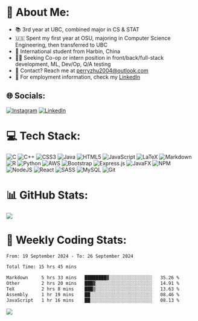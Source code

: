 # 💫 About Me:
- 📚 3rd year at UBC, combined major in CS & STAT <br>
- 🇺🇸 Spent my first year at OSU, majoring in Computer Science Engineering, then transferred to UBC <br>
- 🛫 International student from Harbin, China <br>
- 🧑‍💻 Seeking Co-op or intern position in front/back/full-stack development, ML, Dev/Op, Q/A testing 
- 📨 Contact? Reach me at [perryzhu2004@outlook.com](mailto:perryzhu2004@outlook.com)
- 📑 For employment information, check my [LinkedIn](https://www.linkedin.com/in/perry-z-24a826249/)


## 🌐 Socials:
[![Instagram](https://img.shields.io/badge/Instagram-%23E4405F.svg?logo=Instagram&logoColor=white)](https://instagram.com/perryzhu2004) [![LinkedIn](https://img.shields.io/badge/LinkedIn-%230077B5.svg?logo=linkedin&logoColor=white)](https://www.linkedin.com/in/perry-z-24a826249/) 

# 💻 Tech Stack:
![C](https://img.shields.io/badge/c-%2300599C.svg?style=flat&logo=c&logoColor=white) ![C++](https://img.shields.io/badge/c++-%2300599C.svg?style=flat&logo=c%2B%2B&logoColor=white) ![CSS3](https://img.shields.io/badge/css3-%231572B6.svg?style=flat&logo=css3&logoColor=white) ![Java](https://img.shields.io/badge/java-%23ED8B00.svg?style=flat&logo=openjdk&logoColor=white) ![HTML5](https://img.shields.io/badge/html5-%23E34F26.svg?style=flat&logo=html5&logoColor=white) ![JavaScript](https://img.shields.io/badge/javascript-%23323330.svg?style=flat&logo=javascript&logoColor=%23F7DF1E) ![LaTeX](https://img.shields.io/badge/latex-%23008080.svg?style=flat&logo=latex&logoColor=white) ![Markdown](https://img.shields.io/badge/markdown-%23000000.svg?style=flat&logo=markdown&logoColor=white) ![R](https://img.shields.io/badge/r-%23276DC3.svg?style=flat&logo=r&logoColor=white) ![Python](https://img.shields.io/badge/python-3670A0?style=flat&logo=python&logoColor=ffdd54) ![AWS](https://img.shields.io/badge/AWS-%23FF9900.svg?style=flat&logo=amazon-aws&logoColor=white) ![Bootstrap](https://img.shields.io/badge/bootstrap-%238511FA.svg?style=flat&logo=bootstrap&logoColor=white) ![Express.js](https://img.shields.io/badge/express.js-%23404d59.svg?style=flat&logo=express&logoColor=%2361DAFB) ![JavaFX](https://img.shields.io/badge/javafx-%23FF0000.svg?style=flat&logo=javafx&logoColor=white) ![NPM](https://img.shields.io/badge/NPM-%23CB3837.svg?style=flat&logo=npm&logoColor=white) ![NodeJS](https://img.shields.io/badge/node.js-6DA55F?style=flat&logo=node.js&logoColor=white) ![React](https://img.shields.io/badge/react-%2320232a.svg?style=flat&logo=react&logoColor=%2361DAFB) ![SASS](https://img.shields.io/badge/SASS-hotpink.svg?style=flat&logo=SASS&logoColor=white) ![MySQL](https://img.shields.io/badge/mysql-4479A1.svg?style=flat&logo=mysql&logoColor=white) ![Git](https://img.shields.io/badge/git-%23F05033.svg?style=flat&logo=git&logoColor=white)
# 📊 GitHub Stats:
![](https://github-readme-stats.vercel.app/api?username=Perry2004&theme=tokyonight&hide_border=false&include_all_commits=true&count_private=true)<br/>
<!-- ![](https://github-readme-streak-stats.herokuapp.com/?user=Perry2004&theme=tokyonight&hide_border=false)<br/> -->
<!-- ![](https://github-readme-stats.vercel.app/api/top-langs/?username=Perry2004&theme=tokyonight&hide_border=false&include_all_commits=false&count_private=true&layout=compact) -->
<!-- Proudly created with GPRM ( https://gprm.itsvg.in ) -->

# 🔢 Weekly Coding Stats:
<!--START_SECTION:waka-->

```txt
From: 19 September 2024 - To: 26 September 2024

Total Time: 15 hrs 45 mins

Markdown     5 hrs 33 mins   ████████▓░░░░░░░░░░░░░░░░   35.26 %
Other        2 hrs 20 mins   ███▓░░░░░░░░░░░░░░░░░░░░░   14.91 %
TeX          2 hrs 8 mins    ███▒░░░░░░░░░░░░░░░░░░░░░   13.63 %
Assembly     1 hr 19 mins    ██░░░░░░░░░░░░░░░░░░░░░░░   08.46 %
JavaScript   1 hr 16 mins    ██░░░░░░░░░░░░░░░░░░░░░░░   08.13 %
```

<!--END_SECTION:waka-->

[![](https://visitcount.itsvg.in/api?id=Perry2004&icon=10&color=3)](https://visitcount.itsvg.in)